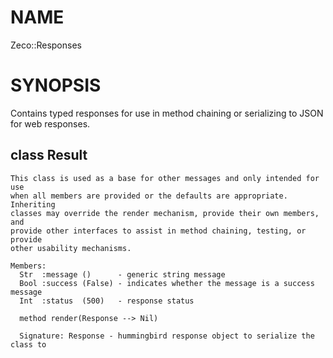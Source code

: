 NAME
====

Zeco::Responses

SYNOPSIS
========

Contains typed responses for use in method chaining or serializing to JSON for web responses.

class Result 
-------------

    This class is used as a base for other messages and only intended for use
    when all members are provided or the defaults are appropriate. Inheriting
    classes may override the render mechanism, provide their own members, and
    provide other interfaces to assist in method chaining, testing, or provide
    other usability mechanisms.

    Members:
      Str  :message ()      - generic string message
      Bool :success (False) - indicates whether the message is a success message
      Int  :status  (500)   - response status
     
      method render(Response --> Nil)

      Signature: Response - hummingbird response object to serialize the class to


